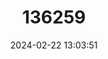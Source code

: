 ---
title: "136259"
category: "Chodsigoa caovansunga"
draft: false
date: 2024-02-22 13:03:51
languages:
  German: ["Van-Sung-Spitzmaus"]
  English: ["Van Sung's Shrew"]
---